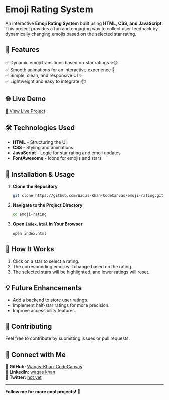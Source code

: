 # Emoji Rating System

An interactive **Emoji Rating System** built using **HTML, CSS, and JavaScript**. This project provides a fun and engaging way to collect user feedback by dynamically changing emojis based on the selected star rating.

## 🚀 Features

✅ Dynamic emoji transitions based on star ratings ⭐😃  
✅ Smooth animations for an interactive experience 🎨  
✅ Simple, clean, and responsive UI ✨  
✅ Lightweight and easy to integrate 📦  

## 🌐 Live Demo
[🔗 View Live Project]([your-live-demo-link](https://emoj-rating.netlify.app/))


## 🛠️ Technologies Used

- **HTML** - Structuring the UI  
- **CSS** - Styling and animations  
- **JavaScript** - Logic for star rating and emoji updates  
- **FontAwesome** - Icons for emojis and stars  

## 📂 Installation & Usage

1. **Clone the Repository**
   ```sh
   git clone https://github.com/Waqas-Khan-CodeCanvas/emoji-rating.git
   ```
2. **Navigate to the Project Directory**
   ```sh
   cd emoji-rating
   ```
3. **Open `index.html` in Your Browser**
   ```sh
   open index.html
   ```



## 📌 How It Works

1. Click on a star to select a rating.
2. The corresponding emoji will change based on the rating.
3. The selected stars will be highlighted, and lower ratings will reset.

## 💡 Future Enhancements

- Add a backend to store user ratings.
- Implement half-star ratings for more precision.
- Improve accessibility features.



## 🤝 Contributing

Feel free to contribute by submitting issues or pull requests.

## 🔗 Connect with Me

📌 **GitHub:** [Waqas-Khan-CodeCanvas](https://Waqas-Khan-CodeCanvas)  
📌 **LinkedIn:** [waqas khan](https://www.linkedin.com/in/waqas-khan-a68602343/)  
📌 **Twitter:** [not yet](https://twitter.com/yourusername)  

---
**Follow me for more cool projects! 🚀**

